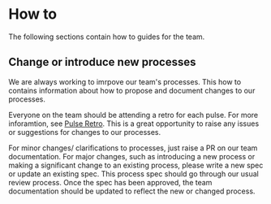 # How to

The following sections contain how to guides for the team.

## Change or introduce new processes

We are always working to imrpove our team's processes. This how to contains
information about how to propose and document changes to our processes.

Everyone on the team should be attending a retro for each pulse. For more
inforamtion, see [Pulse Retro](../delivery-workflows/pulses/pulse-retro.md).
This is a great opportunity to raise any issues or suggestions for changes to
our processes.

For minor changes/ clarifications to processes, just raise a PR on our team
documentation. For major changes, such as introducing a new process or making a
significant change to an existing process, please write a new spec or update an
existing spec. This process spec should go through our usual review process.
Once the spec has been approved, the team documentation should be updated to
reflect the new or changed process.
